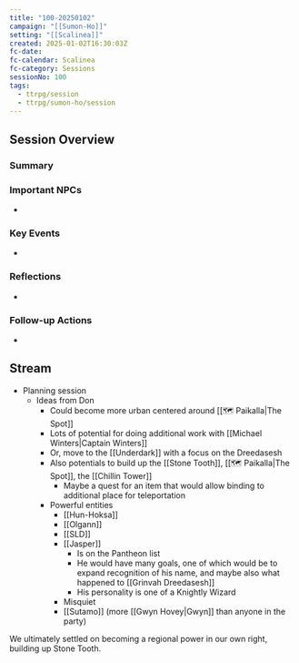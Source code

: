```yaml
---
title: "100-20250102"
campaign: "[[Sumon-Ho]]"
setting: "[[Scalinea]]"
created: 2025-01-02T16:30:03Z
fc-date: 
fc-calendar: Scalinea
fc-category: Sessions
sessionNo: 100
tags: 
  - ttrpg/session
  - ttrpg/sumon-ho/session
---
```


## Session Overview

### Summary

### Important NPCs

-

### Key Events

-

### Reflections

-

### Follow-up Actions

-

## Stream

- Planning session
    - Ideas from Don
        - Could become more urban centered around [[🗺️ Paikalla|The Spot]]
        - Lots of potential for doing additional work with [[Michael Winters|Captain Winters]]
        - Or, move to the [[Underdark]] with a focus on the Dreedasesh
        - Also potentials to build up the [[Stone Tooth]], [[🗺️ Paikalla|The Spot]], the [[Chillin Tower]]
            - Maybe a quest for an item that would allow binding to additional place for teleportation
        - Powerful entities
            - [[Hun-Hoksa]]
            - [[Olgann]]
            - [[SLD]]
            - [[Jasper]]
                - Is on the Pantheon list
                - He would have many goals, one of which would be to expand recognition of his name, and maybe also what happened to [[Grinvah Dreedasesh]]
                - His personality is one of a Knightly Wizard
            - Misquiet
            - [[Sutamo]] (more [[Gwyn Hovey|Gwyn]] than anyone in the party)

We ultimately settled on becoming a regional power in our own right, building up Stone Tooth.